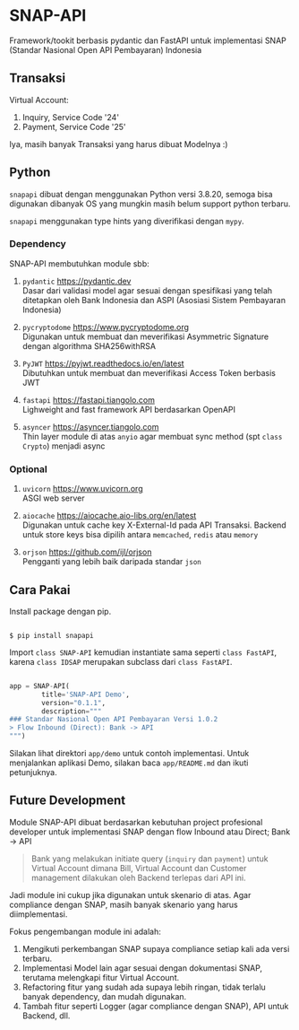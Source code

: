# SNAP-API
Framework/tookit berbasis pydantic dan FastAPI untuk implementasi SNAP (Standar Nasional Open API Pembayaran) Indonesia


## Transaksi
Virtual Account:
1.  Inquiry, Service Code '24'
2.  Payment, Service Code '25'

Iya, masih banyak Transaksi yang harus dibuat Modelnya :)


## Python
`snapapi` dibuat dengan menggunakan Python versi 3.8.20, semoga bisa digunakan dibanyak OS yang mungkin masih belum support python terbaru.

`snapapi` menggunakan type hints yang diverifikasi dengan `mypy`.


### Dependency
SNAP-API membutuhkan module sbb:
1.  `pydantic` https://pydantic.dev  
    Dasar dari validasi model agar sesuai dengan spesifikasi yang telah ditetapkan oleh Bank Indonesia dan ASPI (Asosiasi Sistem Pembayaran Indonesia)

2.  `pycryptodome` https://www.pycryptodome.org  
    Digunakan untuk membuat dan meverifikasi Asymmetric Signature dengan algorithma SHA256withRSA

3.  `PyJWT` https://pyjwt.readthedocs.io/en/latest  
    Dibutuhkan untuk membuat dan meverifikasi Access Token berbasis JWT

4.  `fastapi` https://fastapi.tiangolo.com  
    Lighweight and fast framework API berdasarkan OpenAPI

5.  `asyncer` https://asyncer.tiangolo.com  
    Thin layer module di atas `anyio` agar membuat sync method (spt `class Crypto`) menjadi async


### Optional
1.  `uvicorn` https://www.uvicorn.org  
    ASGI web server

2.  `aiocache` https://aiocache.aio-libs.org/en/latest  
    Digunakan untuk cache key X-External-Id pada API Transaksi. Backend untuk store keys bisa dipilih antara `memcached`, `redis` atau `memory`

3.  `orjson` https://github.com/ijl/orjson  
    Pengganti yang lebih baik daripada standar `json`


## Cara Pakai
Install package dengan pip.

```shell

$ pip install snapapi

```

Import `class SNAP-API` kemudian instantiate sama seperti `class FastAPI`, karena `class IDSAP` merupakan subclass dari `class FastAPI`.

```python

app = SNAP-API(
        title='SNAP-API Demo',
        version="0.1.1",
        description="""
### Standar Nasional Open API Pembayaran Versi 1.0.2
> Flow Inbound (Direct): Bank -> API
""")

```

Silakan lihat direktori `app/demo` untuk contoh implementasi. 
Untuk menjalankan aplikasi Demo, silakan baca `app/README.md` dan ikuti petunjuknya.


## Future Development
Module SNAP-API dibuat berdasarkan kebutuhan project profesional developer untuk implementasi SNAP dengan flow Inbound atau Direct; Bank -> API

> Bank yang melakukan initiate query (`inquiry` dan `payment`) untuk Virtual Account
> dimana Bill, Virtual Account dan Customer management dilakukan oleh Backend terlepas dari API ini.

Jadi module ini cukup jika digunakan untuk skenario di atas. Agar compliance dengan SNAP, masih banyak skenario yang harus diimplementasi.

Fokus pengembangan module ini adalah:
1.  Mengikuti perkembangan SNAP supaya compliance setiap kali ada versi terbaru.
2.  Implementasi Model lain agar sesuai dengan dokumentasi SNAP, terutama melengkapi fitur Virtual Account.
3.  Refactoring fitur yang sudah ada supaya lebih ringan, tidak terlalu banyak dependency, dan mudah digunakan.
4.  Tambah fitur seperti Logger (agar compliance dengan SNAP), API untuk Backend, dll.